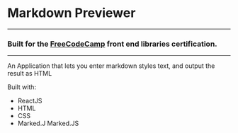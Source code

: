 # Markdown Previewer
---
### Built for the [FreeCodeCamp](https://learn.freecodecamp.org) front end libraries certification.
---

An Application that lets you enter markdown styles text, and output the result as HTML

Built with: 
* ReactJS
* HTML
* CSS
* Marked.J Marked.JS 
